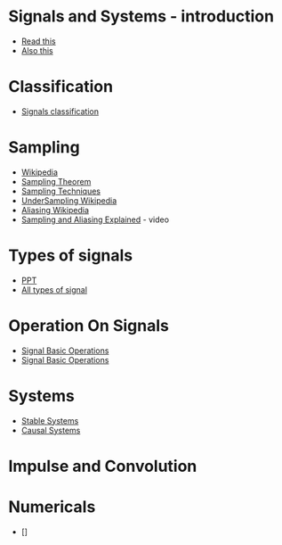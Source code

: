 # Signals and Systems - introduction
- [Read this](https://www.tutorialspoint.com/dip/signals_and_system_introduction.htm)
- [Also this](https://www.tutorialspoint.com/signals_and_systems/signals_and_systems_overview.htm)


# Classification
- [Signals classification](https://www.tutorialspoint.com/signals_and_systems/signals_classification.htm)

# Sampling
- [Wikipedia](https://en.wikipedia.org/wiki/Sampling_(signal_processing))
- [Sampling Theorem](https://www.tutorialspoint.com/signals_and_systems/signals_sampling_theorem.htm)
- [Sampling Techniques](https://www.tutorialspoint.com/signals_and_systems/signals_sampling_techniques.htm)
- [UnderSampling Wikipedia](https://en.wikipedia.org/wiki/Undersampling)
- [Aliasing Wikipedia](https://en.wikipedia.org/wiki/Aliasing)
- [Sampling and Aliasing Explained](https://www.youtube.com/watch?v=yWqrx08UeUs) - video

# Types of signals
- [PPT](https://web.iit.edu/sites/web/files/departments/academic-affairs/academic-resource-center/pdfs/signal_systems_prop.pdf)
- [All types of signal](https://www.tutorialspoint.com/signals_and_systems/signals_classification.htm#:~:text=A%20signal%20is%20said%20to%20be%20deterministic%20if%20there%20is,at%20any%20instant%20of%20time.&text=Non%2Ddeterministic%20signals%20are%20random,are%20modelled%20in%20probabilistic%20terms.)


# Operation On Signals
- [Signal Basic Operations](https://www.tutorialspoint.com/signals_and_systems/signals_basic_operations.htm)
- [Signal Basic Operations](https://www.electrical4u.com/basic-signal-operations/)
  
# Systems
- [Stable Systems](https://www.tutorialspoint.com/digital_signal_processing/dsp_stable_systems.htm)
- [Causal Systems](https://www.tutorialspoint.com/digital_signal_processing/dsp_causal_systems.htm)

# Impulse and Convolution








# Numericals
- []